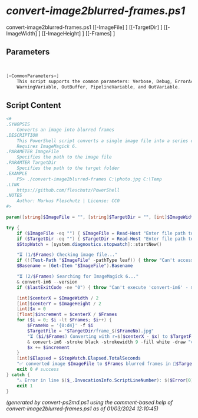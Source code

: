 *convert-image2blurred-frames.ps1*
================

convert-image2blurred-frames.ps1 [[-ImageFile] <string>] [[-TargetDir] <string>] [[-ImageWidth] <int>] [[-ImageHeight] <int>] [[-Frames] <int>]


Parameters
----------
```powershell


[<CommonParameters>]
    This script supports the common parameters: Verbose, Debug, ErrorAction, ErrorVariable, WarningAction, 
    WarningVariable, OutBuffer, PipelineVariable, and OutVariable.
```

Script Content
--------------
```powershell
<#
.SYNOPSIS
	Converts an image into blurred frames
.DESCRIPTION
	This PowerShell script converts a single image file into a series of blurred frames in a target dir.
	Requires ImageMagick 6.
.PARAMETER ImageFile
	Specifies the path to the image file
.PARAMTER TargetDir
	Specifies the path to the target folder
.EXAMPLE
	PS> ./convert-image2blurred-frames C:\photo.jpg C:\Temp
.LINK
	https://github.com/fleschutz/PowerShell
.NOTES
	Author: Markus Fleschutz | License: CC0
#>

param([string]$ImageFile = "", [string]$TargetDir = "", [int]$ImageWidth = 1920, [int]$ImageHeight = 1393, [int]$Frames = 600)

try {
	if ($ImageFile -eq "") { $ImageFile = Read-Host "Enter file path to image file" }
	if ($TargetDir -eq "") { $TargetDir = Read-Host "Enter file path to target directory" }
	$StopWatch = [system.diagnostics.stopwatch]::startNew()

	"⏳ (1/$Frames) Checking image file..."
	if (!(Test-Path "$ImageFile" -pathType leaf)) { throw "Can't access image file: $ImageFile" }
	$Basename = (Get-Item "$ImageFile").Basename

	"⏳ (2/$Frames) Searching for ImageMagick 6..."
	& convert-im6 --version
	if ($lastExitCode -ne "0") { throw "Can't execute 'convert-im6' - make sure ImageMagick 6 is installed and available" }

	[int]$centerX = $ImageWidth / 2 
	[int]$centerY = $ImageHeight / 2
	[int]$x = 0
	[float]$increment = $centerX / $Frames
	for ($i = 0; $i -lt $Frames; $i++) {
		$FrameNo = '{0:d4}' -f $i
		$TargetFile = "$TargetDir/frame_$($FrameNo).jpg"
		"⏳ ($i/$Frames) Converting with r=$($centerX - $x) to $TargetFile..."
		& convert-im6 -stroke black -strokewidth 9 -fill white -draw "circle $centerX,$centerY $x,$centerY" "$ImageFile" "$TargetFile"
		$x += $increment
	}
	[int]$Elapsed = $StopWatch.Elapsed.TotalSeconds
	"✅ converted image $ImageFile to $Frames blurred frames in 📂$TargetDir in $Elapsed sec."
	exit 0 # success
} catch {
	"⚠️ Error in line $($_.InvocationInfo.ScriptLineNumber): $($Error[0])"
	exit 1
}
```

*(generated by convert-ps2md.ps1 using the comment-based help of convert-image2blurred-frames.ps1 as of 01/03/2024 12:10:45)*
